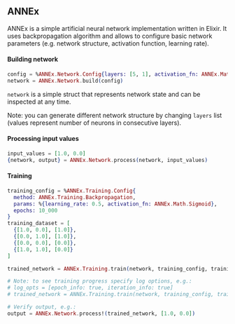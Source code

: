 ## ANNEx ##

ANNEx is a simple artificial neural network implementation written in Elixir. It uses backpropagation algorithm and allows to configure basic network parameters (e.g. network structure, activation function, learning rate).

#### Building network ####

```elixir
config = %ANNEx.Network.Config{layers: [5, 1], activation_fn: ANNEx.Math.Sigmoid}
network = ANNEx.Network.build(config)
```

`network` is a simple struct that represents network state and can be inspected at any time.

Note: you can generate different network structure by changing `layers` list (values represent number of neurons in consecutive layers).

#### Processing input values ####

```elixir
input_values = [1.0, 0.0]
{network, output} = ANNEx.Network.process(network, input_values)
```

#### Training ####

```elixir
training_config = %ANNEx.Training.Config{
  method: ANNEx.Training.Backpropagation,
  params: %{learning_rate: 0.5, activation_fn: ANNEx.Math.Sigmoid},
  epochs: 10_000
}
training_dataset = [
  {[1.0, 0.0], [1.0]},
  {[0.0, 1.0], [1.0]},
  {[0.0, 0.0], [0.0]},
  {[1.0, 1.0], [0.0]}
]

trained_network = ANNEx.Training.train(network, training_config, training_dataset)

# Note: to see training progress specify log options, e.g.:
# log_opts = [epoch_info: true, iteration_info: true]
# trained_network = ANNEx.Training.train(network, training_config, training_dataset, log_opts)

# Verify output, e.g.:
output = ANNEx.Network.process!(trained_network, [1.0, 0.0])
```
